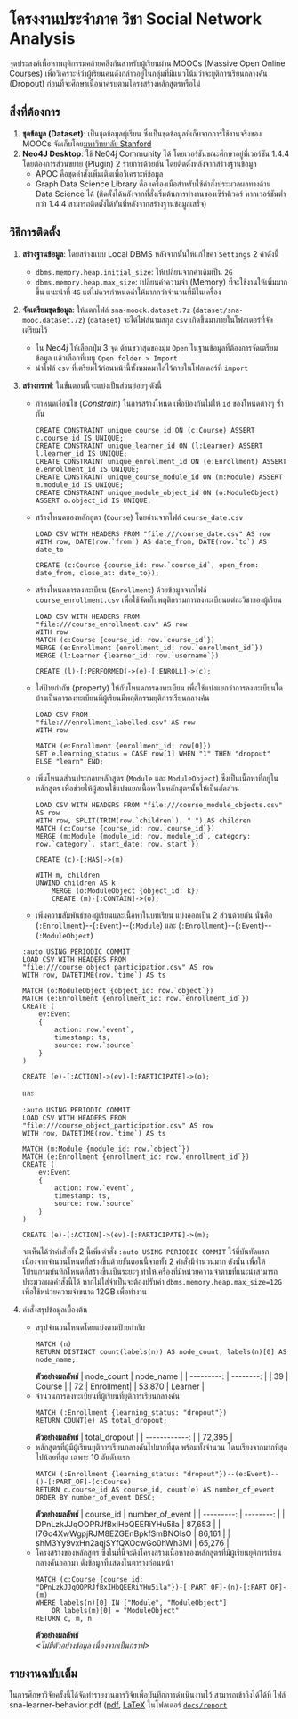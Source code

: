 # โครงงานประจำภาค วิชา Social Network Analysis

จุดประสงค์เพื่อหาพฤติกรรมคล้ายคลึงกันสำหรับผู้เรียนผ่าน MOOCs (Massive Open Online Courses) 
เพื่อวิเคราะห์ว่าผู้เรียนคนดังกล่าวอยู่ในกลุ่มที่มีแนวโน้มว่าจะยุติการเรียนกลางคัน (Dropout) 
ก่อนที่จะศึกษาเนื้อหาครบตามโครงสร้างหลักสูตรหรือไม่ 

## สิ่งที่ต้องการ 

1. __ชุดข้อมูล (Dataset)__: เป็นชุดข้อมูลผู้เรียน ซึ่งเป็นชุดข้อมูลที่เก็บจากการใช้งานจริงของ MOOCs จัดเก็บโดย[มหาวิทยาลัย Stanford](https://snap.stanford.edu/data/act-mooc.html)
1. __Neo4J Desktop__: ใช้ Ne04j Community ได้ โดยเวอร์ชันขณะศึกษาอยู่ที่เวอร์ชัน 1.4.4 โดยต้องการส่วนขยาย (Plugin) 2 รายการด้วยกัน โดยติดตั้งหลังจากสร้างฐานข้อมูล
    * APOC คือชุดคำสั่งเพิ่มเติมเพื่อวิเคราะห์ข้อมูล
    * Graph Data Science Library คือ เครื่องเมือสำหรับใช้คำสั่งประมวลผลทางด้าน Data Science ได้ (ติดตั้งได้หลังจากที่สั่งเริ่มต้นการทำงานของเซิร์ฟเวอร์ หากเวอร์ชันต่ำกว่า 1.4.4 สามารถติดตั้งได้ทันที่หลังจากสร้างฐานข้อมูลเสร็จ)

## วิธีการติดตั้ง
1. __สร้างฐานข้อมูล__: โดยสร้างแบบ Local DBMS หลังจากนั้นให้แก้ไขค่า `Settings` 2 ค่าดังนี้
    * `dbms.memory.heap.initial_size`: ให้เปลี่ยนจากค่าเดิมเป็น `2G`
    * `dbms.memory.heap.max_size`: เปลี่ยนค่าความจำ (Memory) ที่จะใช้งานให้เพิ่มมากขึ้น แนะนำที่ `4G` แต่ไม่ควรกำหนดค่าให้มากกว่าจำนวนที่มีในเครื่อง
1. __จัดเตรียมชุดข้อมูล__: ให้แตกไฟล์ `sna-moock.dataset.7z` (`dataset/sna-mooc.dataset.7z`) (`dataset`) จะได้ไฟล์นามสกุล `csv` เกิดขึ้นมาภายในโฟลเดอร์ที่จัดเตรียมไว้ 
    * ใน Neo4j ให้เลือกปุ่ม 3 จุด ด้านขวาสุดของมุ่ม `Open` ในฐานข้อมูลที่ต้องการจัดเตรียมข้อมูล แล้วเลือกที่เมนู `Open folder > Import`
    * นำไฟล์ `csv` ที่เตรียมไว้ก่อนหน้านี้ทั้งหมดมาใส่ไว้ภายในโฟลเดอร์ที่ `import`
1. __สร้างกราฟ__: ในขั้นตอนนี้จะแบ่งเป็นส่วนย่อยๆ ดังนี้
    * กำหนดเงื่อนไข (_Constrain_) ในการสร้างโหนด เพื่อป้องกันไม่ให้ `id` ของโหนดต่างๆ ซ้ำกัน
        ```
        CREATE CONSTRAINT unique_course_id ON (c:Course) ASSERT c.course_id IS UNIQUE;
        CREATE CONSTRAINT unique_learner_id ON (l:Learner) ASSERT l.learner_id IS UNIQUE;
        CREATE CONSTRAINT unique_enrollment_id ON (e:Enrollment) ASSERT e.enrollment_id IS UNIQUE;
        CREATE CONSTRAINT unique_course_module_id ON (m:Module) ASSERT m.module_id IS UNIQUE;
        CREATE CONSTRAINT unique_module_object_id ON (o:ModuleObject) ASSERT o.object_id IS UNIQUE;
        ```
    * สร้างโหนดของหลักสูตร (`Course`) โดยอ่านจากไฟล์ `course_date.csv` 
        ```
        LOAD CSV WITH HEADERS FROM "file:///course_date.csv" AS row
        WITH row, DATE(row.`from`) AS date_from, DATE(row.`to`) AS date_to

        CREATE (c:Course {course_id: row.`course_id`, open_from: date_from, close_at: date_to});
        ```
    * สร้างโหนดการลงทะเบียน (`Enrollment`) ด้วยข้อมูลจากไฟล์ `course_enrollment.csv` เพื่อใช้จัดเก็บพฤติกรรมการลงทะเบียนแต่ละวิชาของผู้เรียน
        ```
        LOAD CSV WITH HEADERS FROM
        "file:///course_enrollment.csv" AS row
        WITH row
        MATCH (c:Course {course_id: row.`course_id`})
        MERGE (e:Enrollment {enrollment_id: row.`enrollment_id`})
        MERGE (l:Learner {learner_id: row.`username`})

        CREATE (l)-[:PERFORMED]->(e)-[:ENROLL]->(c);
        ```
    * ใส่ป้ายกำกับ (property) ให้กับโหนดการลงทะเบียน เพื่อใช้แบ่งแยกว่าการลงทะเบียนใดบ้างเป็นการลงทะเบียนที่ผู้เรียนมีพฤติกรรมยุติการเรียนกลางคัน
        ```
        LOAD CSV FROM
        "file:///enrollment_labelled.csv" AS row
        WITH row

        MATCH (e:Enrollment {enrollment_id: row[0]})
        SET e.learning_status = CASE row[1] WHEN "1" THEN "dropout" ELSE "learn" END;
        ```
    * เพิ่มโหนดส่วนประกอบหลักสูตร (`Module` และ `ModuleObject`) ซึ่งเป็นเนื้อหาที่อยู่ในหลักสูตร เพื่อช่วยให้ผู้สอนใช้แบ่งแยกเนื้อหาในหลักสูตรนั้นให้เป็นสัดส่วน
        ```
        LOAD CSV WITH HEADERS FROM "file:///course_module_objects.csv" AS row
        WITH row, SPLIT(TRIM(row.`children`), " ") AS children
        MATCH (c:Course {course_id: row.`course_id`})
        MERGE (m:Module {module_id: row.`module_id`, category: row.`category`, start_date: row.`start`})

        CREATE (c)-[:HAS]->(m)

        WITH m, children
        UNWIND children AS k
            MERGE (o:ModuleObject {object_id: k})
            CREATE (m)-[:CONTAIN]->(o);
        ```
    * เพิ่มความสัมพันธ์ของผู้เรียนและเนื้อหาในบทเรียน แบ่งออกเป็น 2 ส่วนด้วยกัน นั่นคือ (`:Enrollment`)--(`:Event`)--(`:Module`) และ (`:Enrollment`)--(`:Event`)--(`:ModuleObject`) 
    ```
    :auto USING PERIODIC COMMIT
    LOAD CSV WITH HEADERS FROM "file:///course_object_participation.csv" AS row
    WITH row, DATETIME(row.`time`) AS ts

    MATCH (o:ModuleObject {object_id: row.`object`})
    MATCH (e:Enrollment {enrollment_id: row.`enrollment_id`})
    CREATE (
        ev:Event 
        {
            action: row.`event`,
            timestamp: ts,
            source: row.`source`
        }
    )

    CREATE (e)-[:ACTION]->(ev)-[:PARTICIPATE]->(o);
    ```
    และ
    ```
    :auto USING PERIODIC COMMIT
    LOAD CSV WITH HEADERS FROM "file:///course_object_participation.csv" AS row
    WITH row, DATETIME(row.`time`) AS ts

    MATCH (m:Module {module_id: row.`object`})
    MATCH (e:Enrollment {enrollment_id: row.`enrollment_id`})
    CREATE (
        ev:Event 
        {
            action: row.`event`,
            timestamp: ts,
            source: row.`source`
        }
    )

    CREATE (e)-[:ACTION]->(ev)-[:PARTICIPATE]->(m);
    ```

    จะเห็นได้ว่าคำสั่งทั้ง 2 นี้เพิ่มคำสั่ง `:auto USING PERIODIC COMMIT` ไว้ที่บันทัดแรก เนื่องจากจำนวนโหนดที่สร้างขึ้นด้วยขั้นตอนนี้จากทั้ง 2 คำสั่งมีจำนวนมาก ดังนั้น เพื่อให้โปรแกรมบันทึกโหนดที่สร้างขึ้นเป็นระยะๆ ทำให้เครื่องที่มีหน่วยความจำตามที่แนะนำสามารถประมวลผลคำสั่งนี้ได้ หากไม่ใส่จำเป็นจะต้องปรับค่า `dbms.memory.heap.max_size=12G` เพื่อใช้หน่วยความจำขนาด 12GB เพื่อทำงาน
1. คำสั่งสรุปข้อมูลเบื้องต้น
    * สรุปจำนวนโหนดโดยแบ่งตามป้ายกำกับ 
        ```
        MATCH (n) 
        RETURN DISTINCT count(labels(n)) AS node_count, labels(n)[0] AS node_name;
        ```
        __ตัวอย่างผลลัพธ์__
        | node_count | node_name |
        | ---------: | --------: |
        | 39         | Course    |
        | 72         | Enrollment| 
        | 53,870     | Learner   | 
    * จำนวนการลงทะเบียนที่ผู้เรียนที่ยุติการเรียนกลางคัน
        ```
        MATCH (:Enrollment {learning_status: "dropout"})
        RETURN COUNT(e) AS total_dropout;
        ```
        __ตัวอย่างผลลัพธ์__
        | total_dropout |
        | ------------: |
        | 72,395        |
    * หลักสูตรที่ผู้มีผู้เรียนยุติการเรียนกลางคันไปมากที่สุด พร้อมทั้งจำนวน โดนเรียงจากมากที่สุดไปน้อยที่สุด เฉพาะ 10 อันดับแรก
        ```
        MATCH (:Enrollment {learning_status: "dropout"})--(e:Event)--()-[:PART_OF]-(c:Course)
        RETURN c.course_id AS course_id, count(e) AS number_of_event
        ORDER BY number_of_event DESC;
        ```
        __ตัวอย่างผลลัพธ์__
        | course_id                         | number_of_event |
        | ---------:                        | --------: |
        | DPnLzkJJqOOPRJfBxIHbQEERiYHu5ila  | 87,653    |
        | I7Go4XwWgpjRJM8EZGEnBpkfSmBNOlsO  | 86,161    |
        | shM3Yy9vxHn2aqjSYfQXOcwGo0hWh3MI  | 65,276    |
    * โครงสร้างของหลักสูตร ซึ่งในที่นี้จะดึงโครงสร้างเนื้อหาของหลักสูตรที่มีผู้เรียนยุติการเรียนกลางคันออกมา ดังข้อมูลที่แสดงในตารางก่อนหน้า
        ```
        MATCH (c:Course {course_id: "DPnLzkJJqOOPRJfBxIHbQEERiYHu5ila"})-[:PART_OF]-(n)-[:PART_OF]-(m)
        WHERE labels(n)[0] IN ["Module", "ModuleObject"]
            OR labels(m)[0] = "ModuleObject"
        RETURN c, m, n
        ```
        __ตัวอย่างผลลัพธ์__  
        _<ไม่มีตัวอย่างข้อมูล เนื่องจากเป็นกราฟ>_

## รายงานฉบับเต็ม
ในการศึกษาวิจัยครั้งนี้ได้จัดทำรายงานการวิจัยเพื่อบันทึกการดำเนินงานไว้ สามารถเข้าถึงได้ได้ที่ ไฟล์ sna-learner-behavior.pdf ([pdf](./docs/report/sna-learner-behavior.pdf), [LaTeX](./docs/report/sna-learner-behavior.tex) ในโฟลเดอร์ [`docs/report`](./docs/report)